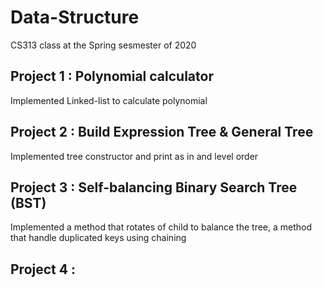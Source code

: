 # Data-Structure
CS313 class at the Spring sesmester of 2020

## Project 1 : Polynomial calculator

Implemented Linked-list to calculate polynomial 

## Project 2 : Build Expression Tree & General Tree

Implemented tree constructor and print as in and level order

## Project 3 : Self-balancing Binary Search Tree (BST)

Implemented a method that rotates of child to balance the tree, a method that handle duplicated keys using chaining

## Project 4 : 
